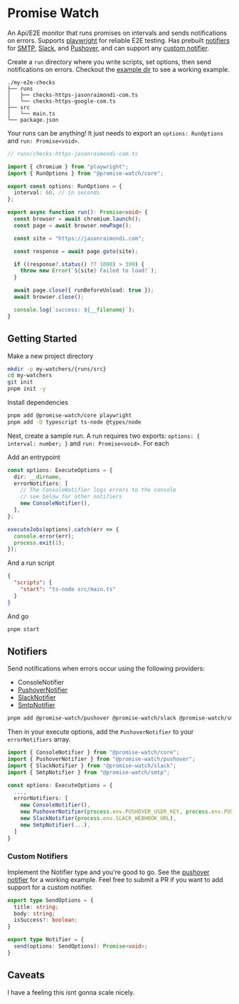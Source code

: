 # Promise Watch

An Api/E2E monitor that runs promises on intervals and sends notifications on errors. Supports [playwright](https://playwright.dev/) for reliable E2E testing. Has prebuilt [notifiers](#notifiers) for [SMTP](./packages/smtp), [Slack](./packages/slack), and [Pushover](./packages/pushover), and can support any [custom notifier](#custom-notifiers).

Create a `run` directory where you write scripts, set options, then send notifications on errors. Checkout the [example dir](./example) to see a working example.

```
./my-e2e-checks
├── runs
│   ├── checks-https-jasonraimondi-com.ts
│   └── checks-https-google-com.ts
├── src
│   └── main.ts
└── package.json
```

Your runs can be anything! It just needs to export an `options: RunOptions` and `run: Promise<void>`.

```typescript
// runs/checks-https-jasonraimondi-com.ts

import { chromium } from "playwright";
import { RunOptions } from "@promise-watch/core";

export const options: RunOptions = {
  interval: 60, // in seconds
};

export async function run(): Promise<void> {
  const browser = await chromium.launch();
  const page = await browser.newPage();

  const site = "https://jasonraimondi.com";

  const response = await page.goto(site);

  if ((response?.status() ?? 1000) > 399) {
    throw new Error(`${site} Failed to load!`);
  }

  await page.close({ runBeforeUnload: true });
  await browser.close();

  console.log(`success: ${__filename}`);
}
```

## Getting Started

Make a new project directory

```bash
mkdir -p my-watchers/{runs/src}
cd my-watchers
git init
pnpm init -y
```

Install dependencies

```bash
pnpm add @promise-watch/core playwright
pnpm add -D typescript ts-node @types/node
```

Next, create a sample run. A run requires two exports: `options: { interval: number; }` and `run: Promise<void>`. For each 

Add an entrypoint

```typescript
const options: ExecuteOptions = {
  dir: __dirname,
  errorNotifiers: [
    // The ConsoleNotifier logs errors to the console
    // see below for other notifiers
    new ConsoleNotifier(),
  ],
};

executeJobs(options).catch(err => {
  console.error(err);
  process.exit(1);
});
```

And a run script

```json
{
  "scripts": {
    "start": "ts-node src/main.ts"
  }
}
```

And go

```bash
pnpm start
```

## Notifiers

Send notifications when errors occur using the following providers:

* ConsoleNotifier
* [PushoverNotifier](./packages/pushover)
* [SlackNotifier](./packages/slack)
* [SmtpNotifier](./packages/smtp)

```bash
pnpm add @promise-watch/pushover @promise-watch/slack @promise-watch/smtp
```

Then in your execute options, add the `PushoverNotifier` to your `errorNotifiers` array.

```typescript
import { ConsoleNotifier } from "@promise-watch/core";
import { PushoverNotifier } from "@promise-watch/pushover";
import { SlackNotifier } from "@promise-watch/slack";
import { SmtpNotifier } from "@promise-watch/smtp";

const options: ExecuteOptions = {
  ...,
  errorNotifiers: [
    new ConsoleNotifier(),
    new PushoverNotifier(process.env.PUSHOVER_USER_KEY, process.env.PUSHOVER_API_KEY),
    new SlackNotifier(process.env.SLACK_WEBHOOK_URL),
    new SmtpNotifier(...),
  ]
}
```

### Custom Notifiers

Implement the Notifier type and you're good to go. See the [pushover notifier](./packages/pushover/src/main.ts) for a working example. Feel free to submit a PR if you want to add support for a custom notifier.

```typescript
export type SendOptions = {
  title: string;
  body: string;
  isSuccess?: boolean;
}

export type Notifier = {
  send(options: SendOptions): Promise<void>;
}
```

## Caveats

I have a feeling this isnt gonna scale nicely.
